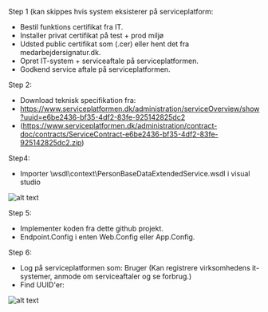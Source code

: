 Step 1 (kan skippes hvis system eksisterer på serviceplatform:

* Bestil funktions certifikat fra IT.
* Installer privat certifikat på test + prod miljø
* Udsted public certifikat som (.cer) eller hent det fra medarbejdersignatur.dk.
* Opret IT-system + serviceaftale på serviceplatformen.
* Godkend service aftale på serviceplatformen.


Step 2:

* Download teknisk specifikation fra:
* https://www.serviceplatformen.dk/administration/serviceOverview/show?uuid=e6be2436-bf35-4df2-83fe-925142825dc2
* (https://www.serviceplatformen.dk/administration/contract-doc/contracts/ServiceContract-e6be2436-bf35-4df2-83fe-925142825dc2.zip)


Step4:

* Importer \wsdl\context\PersonBaseDataExtendedService.wsdl i visual studio

![alt text](https://github.com/SkanderborgKommune/ServicePlatformIntegrationer-Person_stamdata_local/blob/master/importservice.JPG)


Step 5:

* Implementer koden fra dette github projekt.
* Endpoint.Config i enten Web.Config eller App.Config.


Step 6:
* Log på serviceplatformen som: Bruger (Kan registrere virksomhedens it-systemer, anmode om serviceaftaler og se forbrug.)
* Find UUID'er:

![alt text](https://github.com/SkanderborgKommune/ServicePlatformIntegrationer-Person_stamdata_local/blob/master/importservice.JPG)
